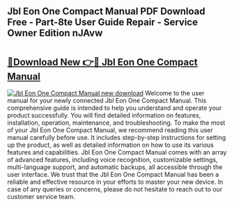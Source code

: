 ## Jbl Eon One Compact Manual PDF Download Free - Part-8te User Guide Repair - Service Owner Edition nJAvw

# <h2><a href="http://bc21269.oget.top/?id=Jbl+Eon+One+Compact+Manual">🔗Download New 👉🔴 Jbl Eon One Compact Manual</a></h2>

[![Jbl Eon One Compact Manual new download](https://i.imgur.com/5g1atiW.png)](http://bc21269.oget.top/?id=Jbl+Eon+One+Compact+Manual)
Welcome to the user manual for your newly connected Jbl Eon One Compact Manual. This comprehensive guide is intended to help you understand and operate your product successfully. You will find detailed information on features, installation, operation, maintenance, and troubleshooting. To make the most of your Jbl Eon One Compact Manual, we recommend reading this user manual carefully before use. It includes step-by-step instructions for setting up the product, as well as detailed information on how to use its various features and capabilities. Jbl Eon One Compact Manual comes with an array of advanced features, including voice recognition, customizable settings, multi-language support, and automatic backups, all accessible through the user interface. We trust that the Jbl Eon One Compact Manual has been a reliable and effective resource in your efforts to master your new device. In case of any queries or concerns, please do not hesitate to reach out to our customer service team.
